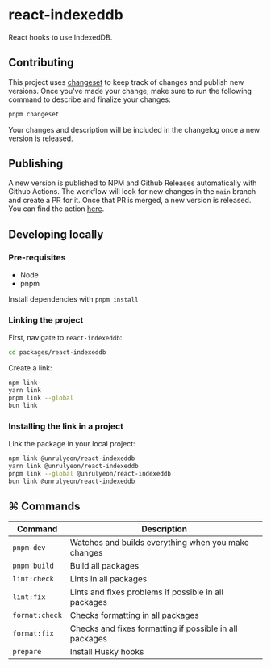 # react-indexeddb

React hooks to use IndexedDB.

## Contributing

This project uses [changeset](https://github.com/changesets/changesets) to keep track of changes and publish new versions. Once you've made your change, make sure to run the following command to describe and finalize your changes:

```bash
pnpm changeset
```

Your changes and description will be included in the changelog once a new version is released.

## Publishing

A new version is published to NPM and Github Releases automatically with Github Actions. The workflow will look for new changes in the `main` branch and create a PR for it. Once that PR is merged, a new version is released. You can find the action [here](./.github/workflows/release.yml).

## Developing locally

### Pre-requisites

- Node
- pnpm

Install dependencies with `pnpm install`

### Linking the project

First, navigate to `react-indexeddb`:

```bash
cd packages/react-indexeddb
```

Create a link:

```bash
npm link
yarn link
pnpm link --global
bun link
```

### Installing the link in a project

Link the package in your local project:

```bash
npm link @unrulyeon/react-indexeddb
yarn link @unrulyeon/react-indexeddb
pnpm link --global @unrulyeon/react-indexeddb
bun link @unrulyeon/react-indexeddb
```

## ⌘ Commands

| Command        | Description                                             |
| -------------- | ------------------------------------------------------- |
| `pnpm dev`     | Watches and builds everything when you make changes     |
| `pnpm build`   | Build all packages                                      |
| `lint:check`   | Lints in all packages                                   |
| `lint:fix`     | Lints and fixes problems if possible in all packages    |
| `format:check` | Checks formatting in all packages                       |
| `format:fix`   | Checks and fixes formatting if possible in all packages |
| `prepare`      | Install Husky hooks                                     |

